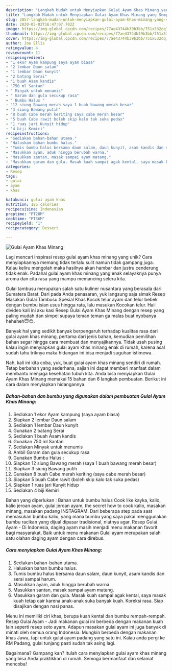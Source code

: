```yaml
---
description: "Langkah Mudah untuk Menyiapkan Gulai Ayam Khas Minang yang Sempurna"
title: "Langkah Mudah untuk Menyiapkan Gulai Ayam Khas Minang yang Sempurna"
slug: 2857-langkah-mudah-untuk-menyiapkan-gulai-ayam-khas-minang-yang-sempurna
date: 2020-05-02T16:47:07.702Z
image: https://img-global.cpcdn.com/recipes/77ae43744b39b3bb/751x532cq70/gulai-ayam-khas-minang-foto-resep-utama.jpg
thumbnail: https://img-global.cpcdn.com/recipes/77ae43744b39b3bb/751x532cq70/gulai-ayam-khas-minang-foto-resep-utama.jpg
cover: https://img-global.cpcdn.com/recipes/77ae43744b39b3bb/751x532cq70/gulai-ayam-khas-minang-foto-resep-utama.jpg
author: Joe Ellis
ratingvalue: 4
reviewcount: 11
recipeingredient:
- "1 ekor Ayam kampung saya ayam biasa"
- "2 lembar Daun salam"
- "1 lembar Daun kunyit"
- "2 batang Serai"
- "1 buah Asam kandis"
- "750 ml Santan"
- " Minyak untuk menumis"
- " Garam dan gula secukup rasa"
- " Bumbu Halus "
- "12 siung Bawang merah saya 1 buah bawang merah besar"
- "3 siung Bawang putih"
- "8 buah Cabe merah keriting saya cabe merah besar"
- "5 buah Cabe rawit boleh skip kalo tak suka pedas"
- "1 ruas jari Kunyit hidup"
- "4 biji Kemiri"
recipeinstructions:
- "Sediakan bahan-bahan utama."
- "Haluskan bahan bumbu halus."
- "Tumis bumbu halus bersama daun salam, daun kunyit, asam kandis dan serai sampai harum."
- "Masukkan ayam, aduk hingga berubah warna."
- "Masukkan santan, masak sampai ayam matang."
- "Masukkan garam dan gula. Masak kuah sampai agak kental, saya masak kuah tetap cair karena anak-anak suka banyak kuah. Koreksi rasa. Siap disajikan dengan nasi panas."
categories:
- Resep
tags:
- gulai
- ayam
- khas

katakunci: gulai ayam khas 
nutrition: 185 calories
recipecuisine: Indonesian
preptime: "PT28M"
cooktime: "PT36M"
recipeyield: "1"
recipecategory: Dessert

---
```



![Gulai Ayam Khas Minang](https://img-global.cpcdn.com/recipes/77ae43744b39b3bb/751x532cq70/gulai-ayam-khas-minang-foto-resep-utama.jpg)

Lagi mencari inspirasi resep gulai ayam khas minang yang unik? Cara menyiapkannya memang tidak terlalu sulit namun tidak gampang juga. Kalau keliru mengolah maka hasilnya akan hambar dan justru cenderung tidak enak. Padahal gulai ayam khas minang yang enak selayaknya punya aroma dan cita rasa yang mampu memancing selera kita.

Gulai tambusu merupakan salah satu kuliner nusantara yang berasala dari Sumatera Barat. Dari pada Anda penasaran, yuk langsung saja simak Resep Masakan Gulai Tambusu Spesial Khas Kocok telur ayam dan telur bebek dengan bumbu isian usus hingga rata, lalu masukan Kocokan telur. Haii divideo kali ini aku kasi Resep Gulai Ayam Khas Minang dengan resep yang paling mudah dan simpel supaya teman teman ga malas buat nyobanya heheheh😇😊.

Banyak hal yang sedikit banyak berpengaruh terhadap kualitas rasa dari gulai ayam khas minang, pertama dari jenis bahan, kemudian pemilihan bahan segar hingga cara membuat dan menyajikannya. Tidak usah pusing kalau ingin menyiapkan gulai ayam khas minang enak di rumah, karena asal sudah tahu triknya maka hidangan ini bisa menjadi suguhan istimewa.


Nah, kali ini kita coba, yuk, buat gulai ayam khas minang sendiri di rumah. Tetap berbahan yang sederhana, sajian ini dapat memberi manfaat dalam membantu menjaga kesehatan tubuh kita. Anda bisa menyiapkan Gulai Ayam Khas Minang memakai 15 bahan dan 6 langkah pembuatan. Berikut ini cara dalam menyiapkan hidangannya.

<!--inarticleads1-->

##### Bahan-bahan dan bumbu yang digunakan dalam pembuatan Gulai Ayam Khas Minang:

1. Sediakan 1 ekor Ayam kampung (saya ayam biasa)
1. Siapkan 2 lembar Daun salam
1. Sediakan 1 lembar Daun kunyit
1. Gunakan 2 batang Serai
1. Sediakan 1 buah Asam kandis
1. Gunakan 750 ml Santan
1. Sediakan  Minyak untuk menumis
1. Ambil  Garam dan gula secukup rasa
1. Gunakan  Bumbu Halus :
1. Siapkan 12 siung Bawang merah (saya 1 buah bawang merah besar)
1. Siapkan 3 siung Bawang putih
1. Gunakan 8 buah Cabe merah keriting (saya cabe merah besar)
1. Siapkan 5 buah Cabe rawit (boleh skip kalo tak suka pedas)
1. Siapkan 1 ruas jari Kunyit hidup
1. Sediakan 4 biji Kemiri


Bahan yang diperlukan : Bahan untuk bumbu halus  Cook like kayka, kalio, kalio jeroan ayam, gulai jeroan ayam, the secret how to cook kalio, masakan minang, masakan padang INSTAGRAM. Dari beberapa step pada saat memasukan bumbu kalio, yang mana bumbu yang saya pakai menggunakan bumbu racikan yang dijual dipasar tradisional, niatnya agar. Resep Gulai Ayam - Di Indonesia, daging ayam masih menjadi menu makanan favorit bagi masyarakat. Baik untuk menu makanan Gulai ayam merupakan salah satu olahan daging ayam dengan cara direbus. 

<!--inarticleads2-->

##### Cara menyiapkan Gulai Ayam Khas Minang:

1. Sediakan bahan-bahan utama.
1. Haluskan bahan bumbu halus.
1. Tumis bumbu halus bersama daun salam, daun kunyit, asam kandis dan serai sampai harum.
1. Masukkan ayam, aduk hingga berubah warna.
1. Masukkan santan, masak sampai ayam matang.
1. Masukkan garam dan gula. Masak kuah sampai agak kental, saya masak kuah tetap cair karena anak-anak suka banyak kuah. Koreksi rasa. Siap disajikan dengan nasi panas.


Menu ini memiliki ciri khas, berupa kuah kental dan bumbu rempah-rempah. Resep Gulai Ayam - Jadi makanan gulai ini berbeda dengan makanan kuah lain seperti resep soto ayam. Adapun masakan gulai ayam ini juga banyak di minati oleh semua orang Indonesia. Mungkin berbeda dengan makanan khas Jawa, tapi untuk gulai ayam padang yang satu ini. Kalau anda pergi ke RM Padang, gulai tunjang pasti sudah tak asing lagi. 

Bagaimana? Gampang kan? Itulah cara menyiapkan gulai ayam khas minang yang bisa Anda praktikkan di rumah. Semoga bermanfaat dan selamat mencoba!
